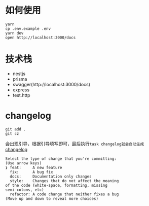 # 如何使用
```
yarn
cp .env.example .env
yarn dev
open http://localhost:3000/docs
```

# 技术栈
- nestjs
- prisma
- swagger(http://localhost:3000/docs)
- express
- test.http

# changelog
```
git add .
git cz
```
会出现引导，根据引导填写即可，最后执行`task changelog就会自动生成`[changelog](CHANGELOG.md)

```
Select the type of change that you're committing: 
(Use arrow keys)
❯ feat:     A new feature 
  fix:      A bug fix 
  docs:     Documentation only changes 
  style:    Changes that do not affect the meaning 
of the code (white-space, formatting, missing 
semi-colons, etc) 
  refactor: A code change that neither fixes a bug 
(Move up and down to reveal more choices)
```



